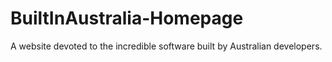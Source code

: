 BuiltInAustralia-Homepage
=========================

A website devoted to the incredible software built by Australian developers.
